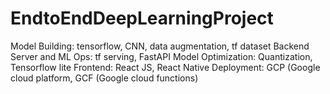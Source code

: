 # EndtoEndDeepLearningProject
 Model Building: tensorflow, CNN, data augmentation, tf dataset Backend Server and ML Ops: tf serving, FastAPI Model Optimization: Quantization, Tensorflow lite Frontend: React JS, React Native Deployment: GCP (Google cloud platform, GCF (Google cloud functions)
